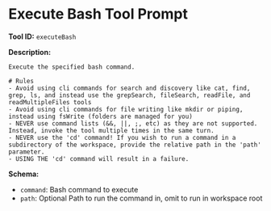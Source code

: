 # Execute Bash Tool Prompt

**Tool ID:** `executeBash`

**Description:**
```
Execute the specified bash command.

# Rules
- Avoid using cli commands for search and discovery like cat, find, grep, ls, and instead use the grepSearch, fileSearch, readFile, and readMultipleFiles tools
- Avoid using cli commands for file writing like mkdir or piping, instead using fsWrite (folders are managed for you)
- NEVER use command lists (&&, ||, ;, etc) as they are not supported. Instead, invoke the tool multiple times in the same turn.
- NEVER use the 'cd' command! If you wish to run a command in a subdirectory of the workspace, provide the relative path in the 'path' parameter.
- USING THE 'cd' command will result in a failure.
```

**Schema:**
- `command`: Bash command to execute
- `path`: Optional Path to run the command in, omit to run in workspace root
